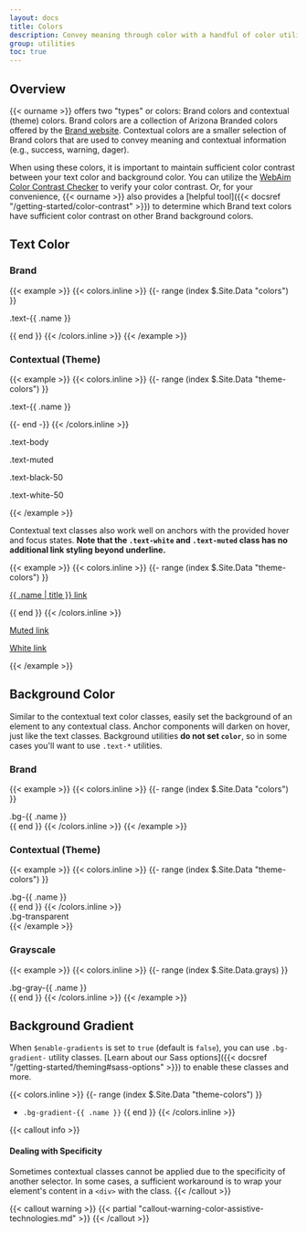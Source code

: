 ```yaml
---
layout: docs
title: Colors
description: Convey meaning through color with a handful of color utility classes. Includes support for styling links with hover states, too.
group: utilities
toc: true
---
```


## Overview

{{< ourname >}} offers two "types" or colors: Brand colors and contextual (theme) colors. Brand colors are a collection of Arizona Branded colors offered by the <a href="https://brand.arizona.edu/ua-color-palette" target="_blank">Brand website</a>. Contextual colors are a smaller selection of Brand colors that are used to convey meaning and contextual information (e.g., success, warning, dager).

When using these colors, it is important to maintain sufficient color contrast between your text color and background color. You can utilize the <a href="https://webaim.org/resources/contrastchecker/" target="_blank">WebAim Color Contrast Checker</a> to verify your color contrast. Or, for your convenience, {{< ourname >}} also provides a [helpful tool]({{< docsref "/getting-started/color-contrast" >}}) to determine which Brand text colors have sufficient color contrast on other Brand background colors.

## Text Color

### Brand

{{< example >}}
{{< colors.inline >}}
{{- range (index $.Site.Data "colors") }}
<p class="text-{{ .name }}{{ if or (eq .name "white") (eq .name "cool-gray") (eq .name "warm-gray") }} bg-dark{{ end }}">.text-{{ .name }}</p>{{ end }}
{{< /colors.inline >}}
{{< /example >}}

### Contextual (Theme)

{{< example >}}
{{< colors.inline >}}
{{- range (index $.Site.Data "theme-colors") }}
<p class="text-{{ .name }}{{ if eq .name "light" }} bg-dark{{ end }}">.text-{{ .name }}</p>
{{- end -}}
{{< /colors.inline >}}
<p class="text-body">.text-body</p>
<p class="text-muted">.text-muted</p>
<p class="text-black-50">.text-black-50</p>
<p class="text-white-50 bg-dark">.text-white-50</p>
{{< /example >}}

Contextual text classes also work well on anchors with the provided hover and focus states. **Note that the `.text-white` and `.text-muted` class has no additional link styling beyond underline.**

{{< example >}}
{{< colors.inline >}}
{{- range (index $.Site.Data "theme-colors") }}
<p><a href="#" class="text-{{ .name }}{{ if eq .name "light" }} bg-dark{{ end }}">{{ .name | title }} link</a></p>{{ end }}
{{< /colors.inline >}}
<p><a href="#" class="text-muted">Muted link</a></p>
<p><a href="#" class="text-white bg-dark">White link</a></p>
{{< /example >}}


## Background Color

Similar to the contextual text color classes, easily set the background of an element to any contextual class. Anchor components will darken on hover, just like the text classes. Background utilities **do not set `color`**, so in some cases you'll want to use `.text-*` utilities.

### Brand

{{< example >}}
{{< colors.inline >}}
{{- range (index $.Site.Data "colors") }}
<div class="p-3 mb-2 bg-{{ .name }}">.bg-{{ .name }}</div>
{{ end }}
{{< /colors.inline >}}
{{< /example >}}

### Contextual (Theme)

{{< example >}}
{{< colors.inline >}}
{{- range (index $.Site.Data "theme-colors") }}
<div class="p-3 mb-2 bg-{{ .name }}">.bg-{{ .name }}</div>
{{ end }}
{{< /colors.inline >}}
<div class="p-3 mb-2 bg-transparent text-dark">.bg-transparent</div>
{{< /example >}}

### Grayscale

{{< example >}}
{{< colors.inline >}}
{{- range (index $.Site.Data.grays) }}
<div class="p-3 mb-2 bg-gray-{{ .name }}">.bg-gray-{{ .name }}</div>
{{ end }}
{{< /colors.inline >}}
{{< /example >}}

## Background Gradient

When `$enable-gradients` is set to `true` (default is `false`), you can use `.bg-gradient-` utility classes. [Learn about our Sass options]({{< docsref "/getting-started/theming#sass-options" >}}) to enable these classes and more.

{{< colors.inline >}}
{{- range (index $.Site.Data "theme-colors") }}
- `.bg-gradient-{{ .name }}`
{{ end }}
{{< /colors.inline >}}

{{< callout info >}}
#### Dealing with Specificity

Sometimes contextual classes cannot be applied due to the specificity of another selector. In some cases, a sufficient workaround is to wrap your element's content in a `<div>` with the class.
{{< /callout >}}

{{< callout warning >}}
{{< partial "callout-warning-color-assistive-technologies.md" >}}
{{< /callout >}}
